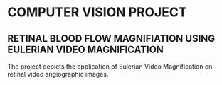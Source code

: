 # COMPUTER VISION PROJECT
## RETINAL BLOOD FLOW MAGNIFIATION USING EULERIAN VIDEO MAGNIFICATION
The project depicts the application of Eulerian Video Magnification on retinal video angiographic images.
